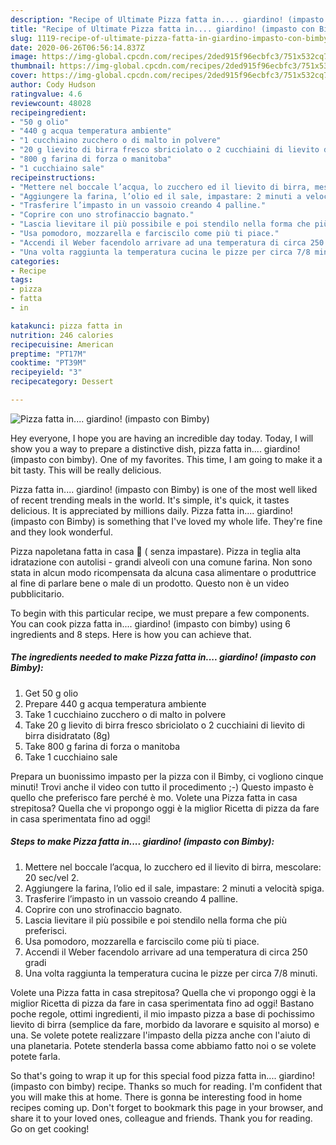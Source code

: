 ```yaml
---
description: "Recipe of Ultimate Pizza fatta in.... giardino! (impasto con Bimby)"
title: "Recipe of Ultimate Pizza fatta in.... giardino! (impasto con Bimby)"
slug: 1119-recipe-of-ultimate-pizza-fatta-in-giardino-impasto-con-bimby
date: 2020-06-26T06:56:14.837Z
image: https://img-global.cpcdn.com/recipes/2ded915f96ecbfc3/751x532cq70/pizza-fatta-in-giardino-impasto-con-bimby-recipe-main-photo.jpg
thumbnail: https://img-global.cpcdn.com/recipes/2ded915f96ecbfc3/751x532cq70/pizza-fatta-in-giardino-impasto-con-bimby-recipe-main-photo.jpg
cover: https://img-global.cpcdn.com/recipes/2ded915f96ecbfc3/751x532cq70/pizza-fatta-in-giardino-impasto-con-bimby-recipe-main-photo.jpg
author: Cody Hudson
ratingvalue: 4.6
reviewcount: 48028
recipeingredient:
- "50 g olio"
- "440 g acqua temperatura ambiente"
- "1 cucchiaino zucchero o di malto in polvere"
- "20 g lievito di birra fresco sbriciolato o 2 cucchiaini di lievito di birra disidratato 8g"
- "800 g farina di forza o manitoba"
- "1 cucchiaino sale"
recipeinstructions:
- "Mettere nel boccale l’acqua, lo zucchero ed il lievito di birra, mescolare: 20 sec/vel 2."
- "Aggiungere la farina, l’olio ed il sale, impastare: 2 minuti a velocità spiga."
- "Trasferire l’impasto in un vassoio creando 4 palline."
- "Coprire con uno strofinaccio bagnato."
- "Lascia lievitare il più possibile e poi stendilo nella forma che più preferisci."
- "Usa pomodoro, mozzarella e farciscilo come più ti piace."
- "Accendi il Weber facendolo arrivare ad una temperatura di circa 250 gradi"
- "Una volta raggiunta la temperatura cucina le pizze per circa 7/8 minuti."
categories:
- Recipe
tags:
- pizza
- fatta
- in

katakunci: pizza fatta in 
nutrition: 246 calories
recipecuisine: American
preptime: "PT17M"
cooktime: "PT39M"
recipeyield: "3"
recipecategory: Dessert

---
```



![Pizza fatta in.... giardino! (impasto con Bimby)](https://img-global.cpcdn.com/recipes/2ded915f96ecbfc3/751x532cq70/pizza-fatta-in-giardino-impasto-con-bimby-recipe-main-photo.jpg)

Hey everyone, I hope you are having an incredible day today. Today, I will show you a way to prepare a distinctive dish, pizza fatta in.... giardino! (impasto con bimby). One of my favorites. This time, I am going to make it a bit tasty. This will be really delicious.

Pizza fatta in.... giardino! (impasto con Bimby) is one of the most well liked of recent trending meals in the world. It's simple, it's quick, it tastes delicious. It is appreciated by millions daily. Pizza fatta in.... giardino! (impasto con Bimby) is something that I've loved my whole life. They're fine and they look wonderful.

Pizza napoletana fatta in casa 🍕 ( senza impastare). Pizza in teglia alta idratazione con autolisi - grandi alveoli con una comune farina. Non sono stata in alcun modo ricompensata da alcuna casa alimentare o produttrice al fine di parlare bene o male di un prodotto. Questo non è un video pubblicitario.


To begin with this particular recipe, we must prepare a few components. You can cook pizza fatta in.... giardino! (impasto con bimby) using 6 ingredients and 8 steps. Here is how you can achieve that.

<!--inarticleads1-->

##### The ingredients needed to make Pizza fatta in.... giardino! (impasto con Bimby):

1. Get 50 g olio
1. Prepare 440 g acqua temperatura ambiente
1. Take 1 cucchiaino zucchero o di malto in polvere
1. Take 20 g lievito di birra fresco sbriciolato o 2 cucchiaini di lievito di birra disidratato (8g)
1. Take 800 g farina di forza o manitoba
1. Take 1 cucchiaino sale


Prepara un buonissimo impasto per la pizza con il Bimby, ci vogliono cinque minuti! Trovi anche il video con tutto il procedimento ;-) Questo impasto è quello che preferisco fare perché è mo. Volete una Pizza fatta in casa strepitosa? Quella che vi propongo oggi è la miglior Ricetta di pizza da fare in casa sperimentata fino ad oggi! 

<!--inarticleads2-->

##### Steps to make Pizza fatta in.... giardino! (impasto con Bimby):

1. Mettere nel boccale l’acqua, lo zucchero ed il lievito di birra, mescolare: 20 sec/vel 2.
1. Aggiungere la farina, l’olio ed il sale, impastare: 2 minuti a velocità spiga.
1. Trasferire l’impasto in un vassoio creando 4 palline.
1. Coprire con uno strofinaccio bagnato.
1. Lascia lievitare il più possibile e poi stendilo nella forma che più preferisci.
1. Usa pomodoro, mozzarella e farciscilo come più ti piace.
1. Accendi il Weber facendolo arrivare ad una temperatura di circa 250 gradi
1. Una volta raggiunta la temperatura cucina le pizze per circa 7/8 minuti.


Volete una Pizza fatta in casa strepitosa? Quella che vi propongo oggi è la miglior Ricetta di pizza da fare in casa sperimentata fino ad oggi! Bastano poche regole, ottimi ingredienti, il mio impasto pizza a base di pochissimo lievito di birra (semplice da fare, morbido da lavorare e squisito al morso) e una. Se volete potete realizzare l&#39;impasto della pizza anche con l&#39;aiuto di una planetaria. Potete stenderla bassa come abbiamo fatto noi o se volete potete farla. 

So that's going to wrap it up for this special food pizza fatta in.... giardino! (impasto con bimby) recipe. Thanks so much for reading. I'm confident that you will make this at home. There is gonna be interesting food in home recipes coming up. Don't forget to bookmark this page in your browser, and share it to your loved ones, colleague and friends. Thank you for reading. Go on get cooking!
